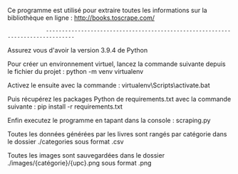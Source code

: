 Ce programme est utilisé pour extraire toutes les informations sur la bibliothèque en ligne : http://books.toscrape.com/

                -------------------------------------------------------------------------------

Assurez vous d'avoir la version 3.9.4 de Python

Pour créer un environnement virtuel, lancez la commande suivante depuis le fichier du projet : python -m venv virtualenv

Activez le ensuite avec la commande : virtualenv\Scripts\activate.bat

Puis récupérez les packages Python de requirements.txt avec la commande suivante : pip install -r requirements.txt

Enfin executez le programme en tapant dans la console : scraping.py 

Toutes les données générées par les livres sont rangés par catégorie dans le dossier ./categories sous format .csv

Toutes les images sont sauvegardées dans le dossier ./images/{catégorie}/{upc}.png sous format .png

